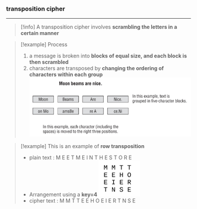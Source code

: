 ### transposition cipher
---
>[!info]
> A transposition cipher involves  **scrambling the letters in a certain manner**

>[!example] Process
>1. a message is broken into **blocks of equal size, and each block is then scrambled**
>2. characters are transposed by **changing the ordering of characters within each group**
>![Pasted image 20251003081032.png](../../images/Pasted%20image%2020251003081032.png)
>


>[!example]
>This is an example of **row transposition** 
>- plain text : M E E T M E I N T H E S T O R E
>- Arrangement using a **key=4**
>![Pasted image 20251003081248.png](../../images/Pasted%20image%2020251003081248.png)
>- cipher text : M M T T E E H O E I E R T N S E

